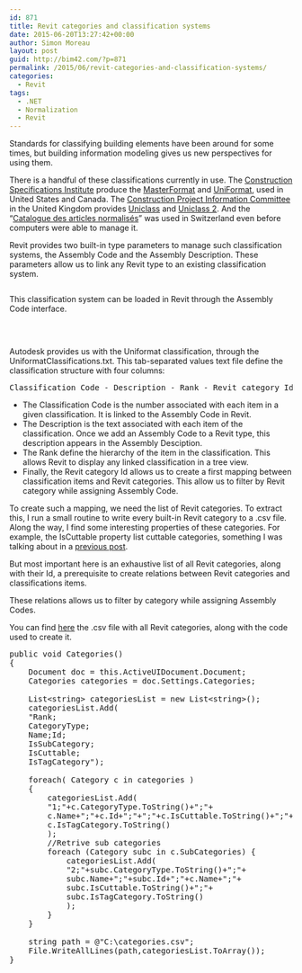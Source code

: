 ```yaml
---
id: 871
title: Revit categories and classification systems
date: 2015-06-20T13:27:42+00:00
author: Simon Moreau
layout: post
guid: http://bim42.com/?p=871
permalink: /2015/06/revit-categories-and-classification-systems/
categories:
  - Revit
tags:
  - .NET
  - Normalization
  - Revit
---
```

Standards for classifying building elements have been around for some times, but building information modeling gives us new perspectives for using them.

There is a handful of these classifications currently in use. The [Construction Specifications Institute](http://www.csinet.org/) produce the [MasterFormat](https://en.wikipedia.org/wiki/MasterFormat) and [UniFormat](https://en.wikipedia.org/wiki/Uniformat), used in United States and Canada. The [Construction Project Information Committee](http://www.cpic.org.uk/) in the United Kingdom provides [Uniclass](https://en.wikipedia.org/wiki/Uniclass) and [Uniclass 2](https://en.wikipedia.org/wiki/Uniclass). And the &#8220;[Catalogue des articles normalisés](http://www.crb.ch/crbOnline/fr/CRB-Standards/Normpositionen/Katalog.html)&#8221; was used in Switzerland even before computers were able to manage it.

Revit provides two built-in type parameters to manage such classification systems, the Assembly Code and the Assembly Description. These parameters allow us to link any Revit type to an existing classification system.

![<img class="aligncenter size-full wp-image-873" src="http://bim42.com/wp-content/uploads/2015/06/Assignement.jpg" alt="Assignement" width="800" height="423" srcset="https://bim42.com/wp-content/uploads/2015/06/Assignement.jpg 800w, https://bim42.com/wp-content/uploads/2015/06/Assignement-300x159.jpg 300w, https://bim42.com/wp-content/uploads/2015/06/Assignement-500x264.jpg 500w" sizes="(max-width: 800px) 100vw, 800px" />](http://bim42.com/wp-content/uploads/2015/06/Assignement.jpg)

This classification system can be loaded in Revit through the Assembly Code interface.

![<img class="aligncenter size-full wp-image-872" src="http://bim42.com/wp-content/uploads/2015/06/Assemblycode.jpg" alt="Assemblycode" width="526" height="272" srcset="https://bim42.com/wp-content/uploads/2015/06/Assemblycode.jpg 526w, https://bim42.com/wp-content/uploads/2015/06/Assemblycode-300x155.jpg 300w, https://bim42.com/wp-content/uploads/2015/06/Assemblycode-500x259.jpg 500w" sizes="(max-width: 526px) 100vw, 526px" />](http://bim42.com/wp-content/uploads/2015/06/Assemblycode.jpg)

&nbsp;

Autodesk provides us with the Uniformat classification, through the UniformatClassifications.txt. This tab-separated values text file define the classification structure with four columns:

<pre>Classification Code - Description - Rank - Revit category Id</pre>

  * The Classification Code is the number associated with each item in a given classification. It is linked to the Assembly Code in Revit.
  * The Description is the text associated with each item of the classification. Once we add an Assembly Code to a Revit type, this description appears in the Assembly Desciption.
  * The Rank define the hierarchy of the item in the classification. This allows Revit to display any linked classification in a tree view.
  * Finally, the Revit category Id allows us to create a first mapping between classification items and Revit categories. This allow us to filter by Revit category while assigning Assembly Code.

To create such a mapping, we need the list of Revit categories. To extract this, I run a small routine to write every built-in Revit category to a .csv file. Along the way, I find some interesting properties of these categories. For example, the IsCuttable property list cuttable categories, something I was talking about in a [previous post](http://bim42.com/2014/06/understanding-view-range/).

But most important here is an exhaustive list of all Revit categories, along with their Id, a prerequisite to create relations between Revit categories and classifications items.

These relations allows us to filter by category while assigning Assembly Codes.

You can find [here](http://bim42.com/wp-content/uploads/2015/06/categories.csv) the .csv file with all Revit categories, along with the code used to create it.

<pre class="brush: csharp; title: ; notranslate" title="">public void Categories()
{
	Document doc = this.ActiveUIDocument.Document;
	Categories categories = doc.Settings.Categories;
	
	List&lt;string&gt; categoriesList = new List&lt;string&gt;();
	categoriesList.Add(
	"Rank;
	CategoryType;
	Name;Id;
	IsSubCategory;
	IsCuttable;
	IsTagCategory");
	
	foreach( Category c in categories )
	{
		categoriesList.Add(
		"1;"+c.CategoryType.ToString()+";"+
		c.Name+";"+c.Id+";"+";"+c.IsCuttable.ToString()+";"+
		c.IsTagCategory.ToString()
		);
		//Retrive sub categories
		foreach (Category subc in c.SubCategories) {
			categoriesList.Add(
			"2;"+subc.CategoryType.ToString()+";"+
			subc.Name+";"+subc.Id+";"+c.Name+";"+
			subc.IsCuttable.ToString()+";"+
			subc.IsTagCategory.ToString()
			);
		}
	}
	
	string path = @"C:\categories.csv";
	File.WriteAllLines(path,categoriesList.ToArray());
}
</pre>